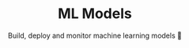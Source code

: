 <h1 align="center">ML Models</h1>
<p align="center">Build, deploy and monitor machine learning models 🤖</p>

